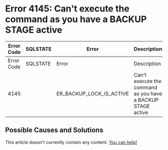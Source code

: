 
# Error 4145: Can't execute the command as you have a BACKUP STAGE active


| Error Code | SQLSTATE | Error | Description |
| --- | --- | --- | --- |
| Error Code | SQLSTATE | Error | Description |
| 4145 |  | ER_BACKUP_LOCK_IS_ACTIVE | Can't execute the command as you have a BACKUP STAGE active |




## Possible Causes and Solutions


This article doesn't currently contain any content. [You can help!](/kb/en/writing-and-editing-knowledge-base-articles/)

